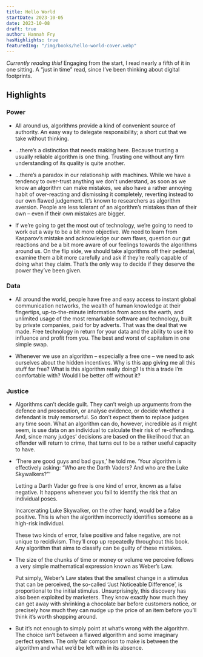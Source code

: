 ```yaml
---
title: Hello World
startDate: 2023-10-05
date: 2023-10-08
draft: true
author: Hannah Fry
hasHighlights: true
featuredImg: "/img/books/hello-world-cover.webp"
---
```


<em>Currently reading this!</em> Engaging from the start, I read nearly a fifth of it in one sitting. A “just in time” read, since I’ve been thinking about digital footprints.

<!-- excerpt -->

## Highlights

### Power

<div class="highlights">

* All around us, algorithms provide a kind of convenient source of authority. An easy way to delegate responsibility; a short cut that we take without thinking.

* ...there’s a distinction that needs making here. Because trusting a usually reliable algorithm is one thing. Trusting one without any firm understanding of its quality is quite another.

* ...there’s a paradox in our relationship with machines. While we have a tendency to over-trust anything we don’t understand, as soon as we know an algorithm can make mistakes, we also have a rather annoying habit of over-reacting and dismissing it completely, reverting instead to our own flawed judgement. It’s known to researchers as algorithm aversion. People are less tolerant of an algorithm’s mistakes than of their own – even if their own mistakes are bigger.

* If we’re going to get the most out of technology, we’re going to need to work out a way to be a bit more objective. We need to learn from Kasparov’s mistake and acknowledge our own flaws, question our gut reactions and be a bit more aware of our feelings towards the algorithms around us. On the flip side, we should take algorithms off their pedestal, examine them a bit more carefully and ask if they’re really capable of doing what they claim. That’s the only way to decide if they deserve the power they’ve been given.

</div>

### Data

<div class="highlights">

* All around the world, people have free and easy access to instant global communication networks, the wealth of human knowledge at their fingertips, up-to-the-minute information from across the earth, and unlimited usage of the most remarkable software and technology, built by private companies, paid for by adverts. That was the deal that we made. Free technology in return for your data and the ability to use it to influence and profit from you. The best and worst of capitalism in one simple swap.

* Whenever we use an algorithm – especially a free one – we need to ask ourselves about the hidden incentives. Why is this app giving me all this stuff for free? What is this algorithm really doing? Is this a trade I’m comfortable with? Would I be better off without it?

</div>

### Justice

<div class="highlights">

* Algorithms can’t decide guilt. They can’t weigh up arguments from the defence and prosecution, or analyse evidence, or decide whether a defendant is truly remorseful. So don’t expect them to replace judges any time soon. What an algorithm can do, however, incredible as it might seem, is use data on an individual to calculate their risk of re-offending. And, since many judges’ decisions are based on the likelihood that an offender will return to crime, that turns out to be a rather useful capacity to have.

* ‘There are good guys and bad guys,’ he told me. ‘Your algorithm is effectively asking: “Who are the Darth Vaders? And who are the Luke Skywalkers?”’
  <p>Letting a Darth Vader go free is one kind of error, known as a false negative. It happens whenever you fail to identify the risk that an individual poses.</p>
  <p>Incarcerating Luke Skywalker, on the other hand, would be a false positive. This is when the algorithm incorrectly identifies someone as a high-risk individual.</p>
  <p>These two kinds of error, false positive and false negative, are not unique to recidivism. They’ll crop up repeatedly throughout this book. Any algorithm that aims to classify can be guilty of these mistakes.</p>

* The size of the chunks of time or money or volume we perceive follows a very simple mathematical expression known as Weber’s Law.
  <p>Put simply, Weber’s Law states that the smallest change in a stimulus that can be perceived, the so-called ‘Just Noticeable Difference’, is proportional to the initial stimulus. Unsurprisingly, this discovery has also been exploited by marketers. They know exactly how much they can get away with shrinking a chocolate bar before customers notice, or precisely how much they can nudge up the price of an item before you’ll think it’s worth shopping around.</p>

* But it’s not enough to simply point at what’s wrong with the algorithm. The choice isn’t between a flawed algorithm and some imaginary perfect system. The only fair comparison to make is between the algorithm and what we’d be left with in its absence.

</div>